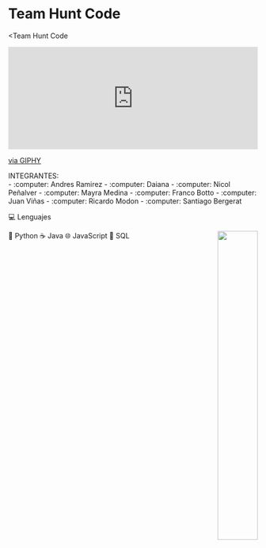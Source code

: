 # Team Hunt Code



<Team Hunt Code
<div style="width:100%;height:0;padding-bottom:41%;position:relative;"><iframe src="https://giphy.com/embed/AbYxDs20DECQw" width="100%" height="100%" style="position:absolute" frameBorder="0" class="giphy-embed" allowFullScreen></iframe></div><p><a href="https://giphy.com/gifs/robert-downey-jr-iron-man-tony-stark-AbYxDs20DECQw">via GIPHY</a></p>
INTEGRANTES:
<div align="left">
- :computer: Andres Ramirez 
- :computer: Daiana
- :computer: Nicol  Peñalver
- :computer: Mayra Medina 
- :computer: Franco   Botto 
- :computer: Juan   Viñas
- :computer: Ricardo  Modon 
- :computer: Santiago  Bergerat 
</div>

:computer: Lenguajes
<div align="right">
<img src="https://media.giphy.com/media/26tP21XCeRwjjtjuU/giphy.gif" align="right" style="width: 40%" />
</div>

:snake: Python
:coffee: Java
:globe_with_meridians: JavaScript
:floppy_disk: SQL
